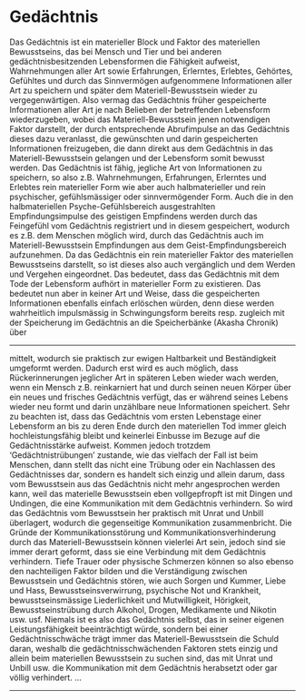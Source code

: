 # Gedächtnis


Das Gedächtnis ist ein materieller Block und Faktor des materiellen Bewusstseins, das bei Mensch und Tier und bei anderen
gedächtnisbesitzenden Lebensformen die Fähigkeit aufweist,
Wahrnehmungen aller Art sowie Erfahrungen, Erlerntes, Erlebtes,
Gehörtes, Gefühltes und durch das Sinnvermögen aufgenommene Informationen aller Art zu speichern und später dem Materiell-Bewusstsein wieder zu vergegenwärtigen. Also vermag das
Gedächtnis früher gespeicherte Informationen aller Art je nach
Belieben der betreffenden Lebensform wiederzugeben, wobei
das Materiell-Bewusstsein jenen notwendigen Faktor darstellt,
der durch entsprechende Abrufimpulse an das Gedächtnis
dieses dazu veranlasst, die gewünschten und darin gespeicherten Informationen freizugeben, die dann direkt aus dem Gedächtnis in das Materiell-Bewusstsein gelangen und der Lebensform somit bewusst werden.
Das Gedächtnis ist fähig, jegliche Art von Informationen zu
speichern, so also z.B. Wahrnehmungen, Erfahrungen, Erlerntes
und Erlebtes rein materieller Form wie aber auch halbmaterieller
und rein psychischer, gefühlsmässiger oder sinnvermögender
Form. Auch die in den halbmateriellen Psyche-Gefühlsbereich
ausgestrahlten Empfindungsimpulse des geistigen Empfindens
werden durch das Feingefühl vom Gedächtnis registriert und in
diesem gespeichert, wodurch es z.B. dem Menschen möglich
wird, durch das Gedächtnis auch im Materiell-Bewusstsein Empfindungen aus dem Geist-Empfindungsbereich aufzunehmen.
Da das Gedächtnis ein rein materieller Faktor des materiellen
Bewusstseins darstellt, so ist dieses also auch vergänglich und
dem Werden und Vergehen eingeordnet. Das bedeutet, dass
das Gedächtnis mit dem Tode der Lebensform aufhört in materieller Form zu existieren. Das bedeutet nun aber in keiner Art und
Weise, dass die gespeicherten Informationen ebenfalls einfach
erlöschen würden, denn diese werden wahrheitlich impulsmässig
in Schwingungsform bereits resp. zugleich mit der Speicherung
im Gedächtnis an die Speicherbänke (Akasha Chronik) über

-----

mittelt, wodurch sie praktisch zur ewigen Haltbarkeit und Beständigkeit umgeformt werden. Dadurch erst wird es auch
möglich, dass Rückerinnerungen jeglicher Art in späteren Leben
wieder wach werden, wenn ein Mensch z.B. reinkarniert hat und
durch seinen neuen Körper über ein neues und frisches Gedächtnis verfügt, das er während seines Lebens wieder neu formt und
darin unzählbare neue Informationen speichert.
Sehr zu beachten ist, dass das Gedächtnis vom ersten Lebenstage
einer Lebensform an bis zu deren Ende durch den materiellen
Tod immer gleich hochleistungsfähig bleibt und keinerlei Einbusse im Bezuge auf die Gedächtnisstärke aufweist. Kommen jedoch
trotzdem ‘Gedächtnistrübungen’ zustande, wie das vielfach der
Fall ist beim Menschen, dann stellt das nicht eine Trübung oder
ein Nachlassen des Gedächtnisses dar, sondern es handelt sich
einzig und allein darum, dass vom Bewusstsein aus das Gedächtnis nicht mehr angesprochen werden kann, weil das materielle
Bewusstsein eben vollgepfropft ist mit Dingen und Undingen, die
eine Kommunikation mit dem Gedächtnis verhindern. So wird
das Gedächtnis vom Bewusstsein her praktisch mit Unrat und Unbill überlagert, wodurch die gegenseitige Kommunikation zusammenbricht. Die Gründe der Kommunikationsstörung und Kommunikationsverhinderung durch das Materiell-Bewusstsein können
vielerlei Art sein, jedoch sind sie immer derart geformt, dass sie
eine Verbindung mit dem Gedächtnis verhindern. Tiefe Trauer
oder physische Schmerzen können so also ebenso den nachteiligen Faktor bilden und die Verständigung zwischen Bewusstsein
und Gedächtnis stören, wie auch Sorgen und Kummer, Liebe und
Hass, Bewusstseinsverwirrung, psychische Not und Krankheit, bewusstseinsmässige Liederlichkeit und Mutwilligkeit, Hörigkeit,
Bewusstseinstrübung durch Alkohol, Drogen, Medikamente und
Nikotin usw. usf. Niemals ist es also das Gedächtnis selbst, das in
seiner eigenen Leistungsfähigkeit beeinträchtigt würde, sondern
bei einer Gedächtnisschwäche trägt immer das Materiell-Bewusstsein die Schuld daran, weshalb die gedächtnisschwächenden Faktoren stets einzig und allein beim materiellen Bewusstsein
zu suchen sind, das mit Unrat und Unbill usw. die Kommunikation
mit dem Gedächtnis herabsetzt oder gar völlig verhindert. …


-----

